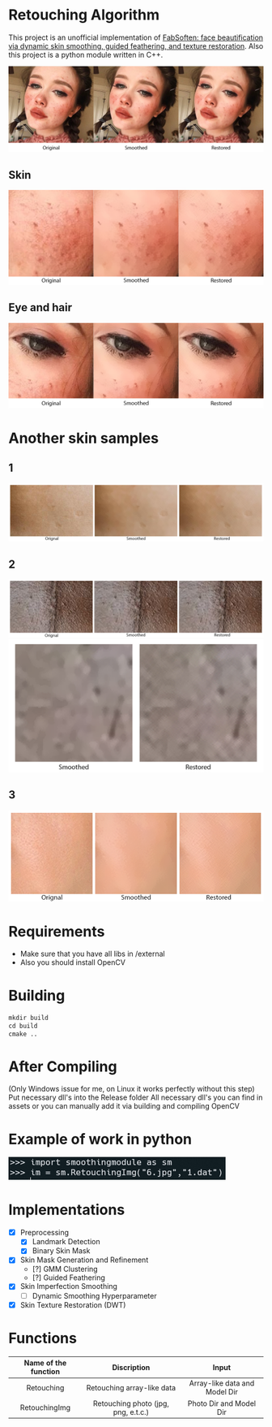 # Retouching Algorithm
This project is an unofficial implementation of [FabSoften: face beautification via dynamic skin smoothing, guided feathering, and texture restoration](https://openaccess.thecvf.com/content_CVPRW_2020/papers/w31/Velusamy_FabSoften_Face_Beautification_via_Dynamic_Skin_Smoothing_Guided_Feathering_and_CVPRW_2020_paper.pdf). Also this project is a python module written in C++.

![](./assets/3in11.png)  
## Skin
![](./assets/3in11skin.png)  
## Eye and hair
![](./assets/3in11eyeandhair.png)
# Another skin samples
## 1
![](./assets/Sample1.png)
## 2
![](./assets/Sample2.png)  
![](./assets/Sample2Macro.png)
## 3
![](./assets/Sample3.png)
# Requirements

* Make sure that you have all libs in /external   
* Also you should install OpenCV

# Building

```
mkdir build
cd build
cmake ..
```

# After Compiling

(Only Windows issue for me, on Linux it works perfectly without this step)
Put necessary dll's into the Release folder 
All necessary dll's you can find in assets or you can manually add it via building and compiling OpenCV

# Example of work in python

![](./assets/Python.png)

# Implementations 

- [x] Preprocessing
  - [x] Landmark Detection
  - [x] Binary Skin Mask
- [x] Skin Mask Generation and Refinement
  - [?] GMM Clustering
  - [?] Guided Feathering
- [x] Skin Imperfection Smoothing
  - [ ] Dynamic Smoothing Hyperparameter
- [x] Skin Texture Restoration (DWT)

# Functions

| Name of the function | Discription | Input |
|:---------:|:---------:|:---------:|
| Retouching | Retouching array-like data | Array-like data and Model Dir |
| RetouchingImg | Retouching photo (jpg, png, e.t.c.) | Photo Dir and Model Dir |
